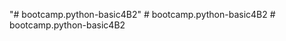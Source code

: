 "# bootcamp.python-basic4B2" 
#   b o o t c a m p . p y t h o n - b a s i c 4 B 2  
 #   b o o t c a m p . p y t h o n - b a s i c 4 B 2  
 